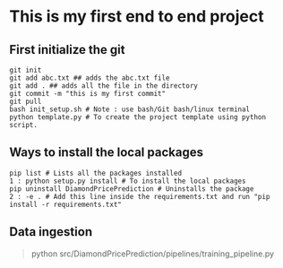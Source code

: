# This is my first end to end project

## First initialize the git
```
git init     
git add abc.txt ## adds the abc.txt file     
git add . ## adds all the file in the directory    
git commit -m "this is my first commit"  
git pull     
bash init_setup.sh # Note : use bash/Git bash/linux terminal
python template.py # To create the project template using python script.
```
## Ways to install the local packages
```
pip list # Lists all the packages installed
1 : python setup.py install # To install the local packages
pip uninstall DiamondPricePrediction # Uninstalls the package
2 : -e . # Add this line inside the requirements.txt and run "pip install -r requirements.txt"
```

## Data ingestion 
> python src/DiamondPricePrediction/pipelines/training_pipeline.py

